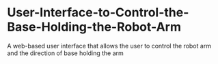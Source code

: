 # User-Interface-to-Control-the-Base-Holding-the-Robot-Arm
A web-based user interface that allows the user to control the robot arm and the direction of base holding the arm
